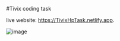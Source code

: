 #Tivix coding task

live website: https://TivixHpTask.netlify.app.

![image](https://user-images.githubusercontent.com/51235892/196041992-1c2ac25d-76de-4c63-a6c3-df8d1b4bb5ab.png)
